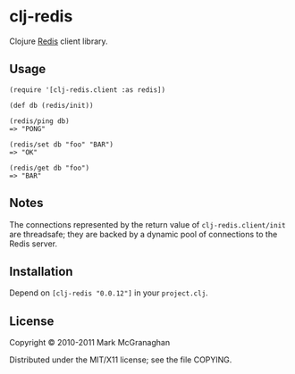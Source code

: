 # clj-redis

Clojure [Redis](http://redis.io) client library.

## Usage

    (require '[clj-redis.client :as redis])

    (def db (redis/init))

    (redis/ping db)
    => "PONG"

    (redis/set db "foo" "BAR")
    => "OK"

    (redis/get db "foo")
    => "BAR"

## Notes

The connections represented by the return value of `clj-redis.client/init` are threadsafe; they are backed by a dynamic pool of connections to the Redis server.


## Installation

Depend on `[clj-redis "0.0.12"]` in your `project.clj`.

## License

Copyright © 2010-2011 Mark McGranaghan

Distributed under the MIT/X11 license; see the file COPYING.
